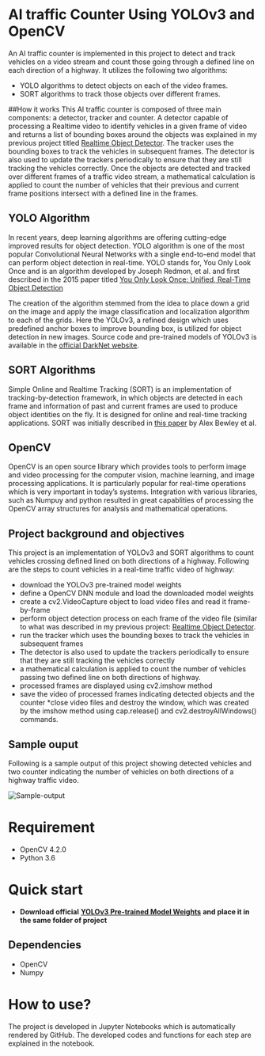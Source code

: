 # AI traffic Counter Using YOLOv3 and OpenCVAn AI traffic counter is implemented in this project to detect and track vehicles on a video stream and count those going through a defined line on each direction of a highway. It utilizes the following two algorithms:- YOLO algorithms to detect objects on each of the video frames. - SORT algorithms to track those objects over different frames.##How it worksThis AI traffic counter is composed of three main components: a detector, tracker and counter. A detector capable of processing a Realtime video to identify vehicles in a given frame of video and returns a list of bounding boxes around the objects was explained in my previous project titled [Realtime Object Detector](https://github.com/majid-hosseini/Realtime-Object-Detector). The tracker uses the bounding boxes to track the vehicles in subsequent frames. The detector is also used to update the trackers periodically to ensure that they are still tracking the vehicles correctly. Once the objects are detected and tracked over different frames of a traffic video stream, a mathematical calculation is applied to count the number of vehicles that their previous and current frame positions intersect with a defined line in the frames.## YOLO AlgorithmIn recent years, deep learning algorithms are offering cutting-edge improved results for object detection. YOLO algorithm is one of the most popular Convolutional Neural Networks with a single end-to-end model that can perform object detection in real-time. YOLO stands for, You Only Look Once and is an algorithm developed by Joseph Redmon, et al. and first described in the 2015 paper titled [You Only Look Once: Unified, Real-Time Object Detection](https://arxiv.org/abs/1506.02640)The creation of the algorithm stemmed from the idea to place down a grid on the image and apply the image classification and localization algorithm to each of the grids.Here the YOLOv3, a refined design which uses predefined anchor boxes to improve bounding box, is utilized for object detection in new images. Source code and pre-trained models of YOLOv3 is available in the [official DarkNet website](https://pjreddie.com/darknet/yolo/).## SORT AlgorithmsSimple Online and Realtime Tracking (SORT) is an implementation of tracking-by-detection framework, in which objects are detected in each frame and information of past and current frames are used to produce object identities on the fly. It is designed for online and real-time tracking applications. SORT was initially described in [this paper](http://arxiv.org/abs/1602.00763) by Alex Bewley et al.## OpenCVOpenCV is an open source library which provides tools to perform image and video processing for the computer vision, machine learning, and image processing applications. It is particularly popular for real-time operations which is very important in today’s systems. Integration with various libraries, such as Numpuy and python resulted in great capablities of processing the OpenCV array structures for analysis and mathematical operations.## Project background and objectivesThis project is an implementation of YOLOv3 and SORT algorithms to count vehicles crossing defined lined on both directions of a highway. Following are the steps to count vehicles in a real-time traffic video of highway:* download the YOLOv3 pre-trained model weights* define a OpenCV DNN module and load the downloaded model weights* create a cv2.VideoCapture object to load video files and read it frame-by-frame * perform object detection process on each frame of the video file (similar to what was described in my previous project: [Realtime Object Detector](https://github.com/majid-hosseini/Realtime-Object-Detector).* run the tracker which uses the bounding boxes to track the vehicles in subsequent frames* The detector is also used to update the trackers periodically to ensure that they are still tracking the vehicles correctly* a mathematical calculation is applied to count the number of vehicles passing two defined line on both directions of highway.* processed frames are displayed using cv2.imshow method* save the video of processed frames indicating detected objects and the counter*close video files and destroy the window, which was created by the imshow method using cap.release() and cv2.destroyAllWindows() commands. ## Sample ouputFollowing is a sample output of this project showing detected vehicles and two counter indicating the number of vehicles on both directions of a highway traffic video.![Sample-output](...) # Requirement* OpenCV 4.2.0* Python 3.6# Quick start* **Download official** <a href="https://pjreddie.com/media/files/yolov3.weights" target="_blank">**YOLOv3 Pre-trained Model Weights**</a> **and place it in the same folder of project**## Dependencies* OpenCV* NumpyHow to use?===========The project is developed in Jupyter Notebooks which is automatically rendered by GitHub. The developed codes and functions for each step are explained in the notebook.